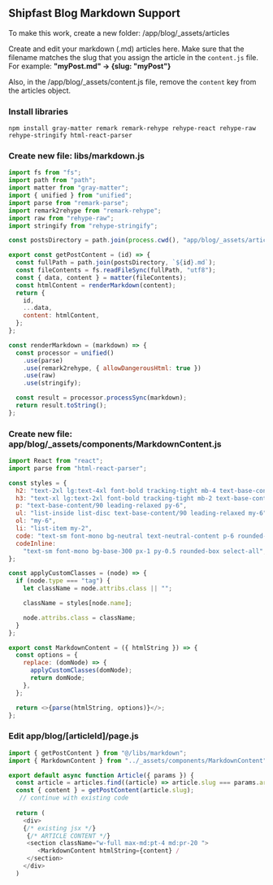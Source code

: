 ## Shipfast Blog Markdown Support

To make this work, create a new folder: /app/blog/_assets/articles

Create and edit your markdown (.md) articles here. Make sure that the filename matches the slug that you assign the article in the `content.js` file. For example: **"myPost.md" -> {slug: "myPost"}**

Also, in the /app/blog/_assets/content.js file, remove the `content` key from the articles object.

### Install libraries

```
npm install gray-matter remark remark-rehype rehype-react rehype-raw rehype-stringify html-react-parser
```

### Create new file: libs/markdown.js

```javascript
import fs from "fs";
import path from "path";
import matter from "gray-matter";
import { unified } from "unified";
import parse from "remark-parse";
import remark2rehype from "remark-rehype";
import raw from "rehype-raw";
import stringify from "rehype-stringify";

const postsDirectory = path.join(process.cwd(), "app/blog/_assets/articles");

export const getPostContent = (id) => {
  const fullPath = path.join(postsDirectory, `${id}.md`);
  const fileContents = fs.readFileSync(fullPath, "utf8");
  const { data, content } = matter(fileContents);
  const htmlContent = renderMarkdown(content);
  return {
    id,
    ...data,
    content: htmlContent,
  };
};

const renderMarkdown = (markdown) => {
  const processor = unified()
    .use(parse)
    .use(remark2rehype, { allowDangerousHtml: true })
    .use(raw)
    .use(stringify);

  const result = processor.processSync(markdown);
  return result.toString();
};

```

### Create new file: app/blog/_assets/components/MarkdownContent.js

```javascript
import React from "react";
import parse from "html-react-parser";

const styles = {
  h2: "text-2xl lg:text-4xl font-bold tracking-tight mb-4 text-base-content my-10",
  h3: "text-xl lg:text-2xl font-bold tracking-tight mb-2 text-base-content my-8",
  p: "text-base-content/90 leading-relaxed py-6",
  ul: "list-inside list-disc text-base-content/90 leading-relaxed my-6",
  ol: "my-6",
  li: "list-item my-2",
  code: "text-sm font-mono bg-neutral text-neutral-content p-6 rounded-box my-4 overflow-x-scroll select-all",
  codeInline:
    "text-sm font-mono bg-base-300 px-1 py-0.5 rounded-box select-all",
};

const applyCustomClasses = (node) => {
  if (node.type === "tag") {
    let className = node.attribs.class || "";

    className = styles[node.name];

    node.attribs.class = className;
  }
};

export const MarkdownContent = ({ htmlString }) => {
  const options = {
    replace: (domNode) => {
      applyCustomClasses(domNode);
      return domNode;
    },
  };

  return <>{parse(htmlString, options)}</>;
};
```

### Edit app/blog/[articleId]/page.js

```javascript
import { getPostContent } from "@/libs/markdown";
import { MarkdownContent } from "../_assets/components/MarkdownContent";

export default async function Article({ params }) {
  const article = articles.find((article) => article.slug === params.articleId);
  const { content } = getPostContent(article.slug);
   // continue with existing code
   
  return (
  	<div>
    {/* existing jsx */}
     {/* ARTICLE CONTENT */}
     <section className="w-full max-md:pt-4 md:pr-20 ">
        <MarkdownContent htmlString={content} /
     </section>
    </div>
  )
```
